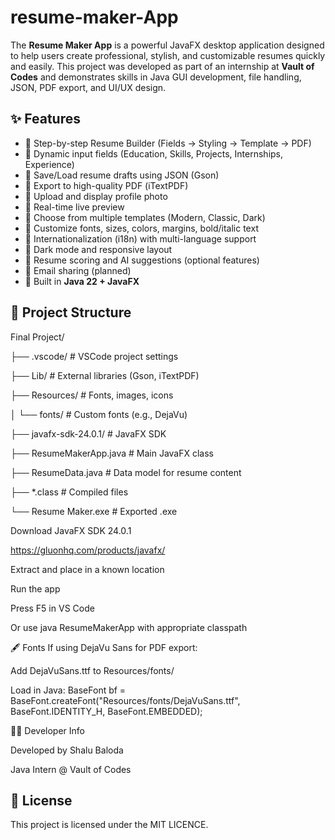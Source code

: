 # resume-maker-App
The **Resume Maker App** is a powerful JavaFX desktop application designed to help users create professional, stylish, and customizable resumes quickly and easily. This project was developed as part of an internship at **Vault of Codes** and demonstrates skills in Java GUI development, file handling, JSON, PDF export, and UI/UX design.


## ✨ Features

- 🔹 Step-by-step Resume Builder (Fields → Styling → Template → PDF)
- 🔹 Dynamic input fields (Education, Skills, Projects, Internships, Experience)
- 🔹 Save/Load resume drafts using JSON (Gson)
- 🔹 Export to high-quality PDF (iTextPDF)
- 🔹 Upload and display profile photo
- 🔹 Real-time live preview
- 🔹 Choose from multiple templates (Modern, Classic, Dark)
- 🔹 Customize fonts, sizes, colors, margins, bold/italic text
- 🔹 Internationalization (i18n) with multi-language support
- 🔹 Dark mode and responsive layout
- 🔹 Resume scoring and AI suggestions (optional features)
- 🔹 Email sharing (planned)
- 🔹 Built in **Java 22 + JavaFX**


## 📂 Project Structure

Final Project/

├── .vscode/ # VSCode project settings

├── Lib/ # External libraries (Gson, iTextPDF)

├── Resources/ # Fonts, images, icons

│ └── fonts/ # Custom fonts (e.g., DejaVu)

├── javafx-sdk-24.0.1/ # JavaFX SDK

├── ResumeMakerApp.java # Main JavaFX class

├── ResumeData.java # Data model for resume content

├── *.class # Compiled files

└── Resume Maker.exe # Exported .exe


Download JavaFX SDK 24.0.1

https://gluonhq.com/products/javafx/

Extract and place in a known location 


Run the app

Press F5 in VS Code

Or use java ResumeMakerApp with appropriate classpath


🖋️ Fonts
If using DejaVu Sans for PDF export:

Add DejaVuSans.ttf to Resources/fonts/

Load in Java:  BaseFont bf = BaseFont.createFont("Resources/fonts/DejaVuSans.ttf", BaseFont.IDENTITY_H, BaseFont.EMBEDDED);


👨‍💻 Developer Info

Developed by Shalu Baloda

Java Intern @ Vault of Codes


## 📝 License

This project is licensed under the MIT LICENCE.



